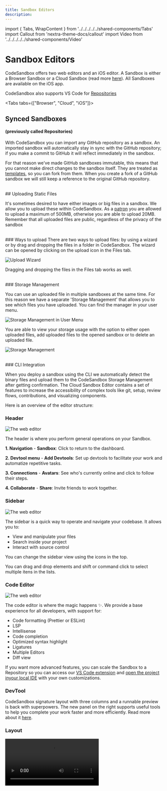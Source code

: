 ```yaml
---
title: Sandbox Editors
description:
---
```


import { Tabs, WrapContent } from '../../../../../shared-components/Tabs'
import Callout from 'nextra-theme-docs/callout'
import Video from '../../../../../shared-components/Video'


# Sandbox Editors


CodeSandbox offers two web editors and an iOS editor. A Sandbox is either a Browser Sandbox or a Cloud Sandbox (read more [here](/learn/sandboxes/overview)). All Sandboxes are available on the iOS app. 

CodeSandbox also supports VS Code for [Repositories](/learn/repositories/overview)

<Tabs tabs={["Browser", "Cloud", "iOS"]}>
    <WrapContent>
## Synced Sandboxes
#### (previously called Repositories)

With CodeSandbox you can import any GitHub repository as a sandbox. An imported sandbox will
automatically stay in sync with the GitHub repository; if you make a commit to
GitHub it will reflect immediately in the sandbox.

For that reason we've made GitHub sandboxes immutable, this means that you
cannot make direct changes to the sandbox itself. They are treated as
[templates](/learn/sandboxes/templates), so you can fork from them. When you create a fork
of a GitHub sandbox we will still keep a reference to the original GitHub
repository. 


<br/>
## Uploading Static Files

It's sometimes desired to have either images or big files in a sandbox. We allow
you to upload these within CodeSandbox. As a
[patron](https://codesandbox.io/patron) you are allowed to upload a maximum of
500MB, otherwise you are able to upload 20MB. Remember that all uploaded files
are public, regardless of the privacy of the sandbox

<br/>
### Ways to upload
There are two ways to upload files: by using a wizard or by drag and dropping
the files in a folder in CodeSandbox. The wizard can be opened by clicking on
the upload icon in the Files tab.

![Upload Wizard](../images/upload.jpg)

Dragging and dropping the files in the Files tab works as well.

<br/>
### Storage Management

You can use an uploaded file in multiple sandboxes at the same time. For this
reason we have a separate 'Storage Management' that allows you to see which
files you have uploaded. You can find the manager in your user menu.

![Storage Management in User Menu](../images/storage-management-users.jpg?v2)

You are able to view your storage usage with the option to either open uploaded
files, add uploaded files to the opened sandbox or to delete an uploaded file.

![Storage Management](../images/storage-management.jpg)

<br/>
### CLI Integration

When you deploy a sandbox using the CLI we automatically detect the binary files
and upload them to the CodeSandbox Storage Management after getting
confirmation.
    </WrapContent>
    <WrapContent>
       The Cloud Sandbox Editor contains a set of features to increase the accessibility of complex tools like git, setup, review flows, contributions, and visualizing components. 

Here is an overview of the editor structure:

### Header

![The web editor](../images/overview-header.jpg)

The header is where you perform general operations on your Sandbox.

**1. Navigation**
    - **Sandbox**: Click to return to the dashboard.

**2. Devtool menu**
    - **Add Devtools**: Set up devtools to facilitate your work and automatize repetitive tasks.

**3. Connections**
    - **Avatars**: See who's currently online and click to follow their steps.

**4. Collaborate**
    - **Share**: Invite friends to work together.


### Sidebar

![The web editor](../images/overview-sidebar.jpg)

The sidebar is a quick way to operate and navigate your codebase. It allows you to:

- View and manipulate your files
- Search inside your project
- Interact with source control

You can change the sidebar view using the icons in the top. 

<Callout emoji="⭑">
    You can drag and drop elements and shift or command click to select multiple itens in the lists. 
</Callout>

### Code Editor

![The web editor](../images/overview-editor.jpg)

The code editor is where the magic happens ✨. We provide a base experience for all developers, with support for:

- Code formatting (Prettier or ESLint)
- LSP
- Intellisense
- Code completion
- Optimized syntax highlight
- Ligatures
- Multiple Editors
- Diff view

 If you want more advanced features, you can scale the Sandbox to a Repository so you can access our [VS Code extension](https://marketplace.visualstudio.com/items?itemName=CodeSandbox-io.codesandbox-projects) and [open the project inyour local IDE](../getting-started/keep-working-on-vscode) with your own customizations.

### DevTool

CodeSandbox signature layout with three columns and a runnable preview is back with superpowers. The new panel on the right supports useful tools to help you complete your work faster and more efficiently. Read more about it [here](/learn/repositories/devtools).

### Layout

<Video src="../../overview-resize.mp4" />

Cloud Sandbox Editor allows you to customize the three-panel layout to maximize the space for the task you are working on. Hover the mouse near the edge of each column to see the resize cursor; click and hold to change the layout. 

After reaching the proportional limit, keep dragging to hide the entire column. 

**Keyboard Shortcuts**

Press <kbd>Cmd/Ctrl</kbd> <kbd>B</kbd> to hide the Sidebar.

Press <kbd>Cmd/Ctrl</kbd> <kbd>.</kbd> to hide the DevTools. 
    </WrapContent>
     <WrapContent>
        ## Sandboxes on iOS

Sandboxes are the perfect kind of project for the times you have an idea you want to quickly prototype on the go. They are lightweight and can be shared easily.

Sandboxes on CodeSandbox for web are bundled inside your web browser using web technologies, whereas sandboxes running on the iOS app are run inside a Node.js 12 port. This can cause compatibility issues between iOS and web clients, but we are working hard to narrow this gap down.

<br/>
## Getting Started

Upon launching the app you will first come across the Dashboard. This is the screen where all projects live and where you can create new ones.

<br/>
### Local Sandboxes

In the “Local Sandboxes” section you can find those sandboxes whose files live locally on your device and that don’t require an internet connection for you to develop and execute them. 

You can either create new local sandboxes using any of the templates available or create an offline fork on a CodeSandbox sandbox.

![The first time you open the app you will see two sample projects for you to familiarize with the IDE.](../images/ios-local-sandboxes.jpg)

The first time you open the app you will see two sample projects for you to familiarize with the IDE.

Creating a Sandbox inside the “Local Sandboxes” section will create that prototyping project inside your devices and won’t be available online.
<br/>
### CodeSandbox Sandboxes

If you complete the “Sign in” flow using your CodeSandbox account you will get automatic access to the CodeSandbox teams you belong to and their sandboxes.

![ios sandboxes](../images/ios-sandboxes.jpg)

Creating a Sandbox inside the “Sandboxes” section of your team will create a Sandbox remotely on CodeSandbox inside the Collection you were browsing upon tapping on “New Sandbox”. These Sandboxes require internet connection and any changes you make to them will get automatically persisted on the cloud. In addition, any team member visiting that Sandbox will be able to participate on a live coding session.

<br/>
### Creating a Sandbox

You can create a Sandbox from multiple sources and various types:

- Empty: these Sandboxes only contain a `package.json` files and a `index.js` file acting as the entry point of your program.
- Git repositories (Local Sandboxes only): you can clone a project from a Git repository, and to do it you’ll need to setup your credentials first under the “Git settings” section.
- Local templates: you can use one of the React.js, Vue.js or Next.js templates bundled in the app.
- CodeSandbox templates: you can use one of the compatible CodeSandbox templates available. It’s required to have a CodeSandbox account to access these.
- CodeSandbox Sandboxes: you can create a Local Sandbox from a CodeSandbox Sandbox by long tapping any Sandbox on the Dashboard and selecting the option “Import Sandbox”.

![Creating a Local Sandbox](../images/ios-new-local-sandbox.jpg)

Creating a Local Sandbox

![Creating a CodeSandbox Sandbox](../images/ios-new-sandbox.jpg)

Creating a CodeSandbox Sandbox

<br/>
## Development Environment

Once you have selected or created your Sandbox it is time to code and get your creativity flowing. In this section we will explain the different parts of the IDE and how they work.

![ios dev environment](../images/ios-dev-env.jpg)

<br/>
### Sidebar

**Files Browser**
The place where you can manage the files and directories of your Sandbox. Long press any item on the list or click it with your mouse secondary button to see the actions available.

![ios-file-browser](../images/ios-file-browser.jpg)

At the bottom of the Files Browser there is also a “Filter” field for you to quickly filter the files in the directories tree by a given term.

**Git Client**

Local Sandboxes include a Git Client that allows you to perform basic Git operations. You can either use it for version control or to keep your sandbox synchronized with a Git repository.

![ios git client](../images/ios-git-client.jpg)

From this client you can:

- Commit changes.
- Discard changes.
- Push and pull changes from a remote branch.
- Manage the branches of your repository.
- Configure a remote Git repository.

**Manage dependencies**

Most Node.js applications need third party dependencies to work. The Dependencies screen parses your sandbox’ `package.json` file and offers a thin UI layer to manage your dependencies. This is: adding new dependencies, removing existing ones or triggering the dependencies installation process.

![IMG_2660C0AEFA51-1.jpg](../images/ios-package-json.jpg)

Remember that most of the sandboxes will require you to install the dependencies before running your app.

**Settings**

This is where you can tune the Editor experience and, in some cases, edit the metadata of your Sandbox.

![ios-settings](../images/ios-settings.jpg)
<br/>

### Editor

The central place in the application and arguably where you will spend most of the time. The Editor offers various features to ease the development experience, offering syntax highlighting for 20 different language and IntelliSense for JavaScript source files.

At the top right of the screen you can see which users have joined the live coding session (only for CodeSandbox Sandboxes) and access to different actions by tapping on the ellipsis button.

![ios-editor](../images/ios-editor.jpg)

![ios-find-replace](../images/ios-find-replace.jpg)
<br/>

### Runtime

At the bottom of the Editor you will find everything you need to execute the scripts defined in your `package.json` file. By clicking on the “+” icon the list of the scripts available will show up. 

In case there is no scripts defined in your `package.json` file, the application will show a default `node index.js` action that will try to run an `index.js` file located at the root of your sandbox.

![ios-scripts](../images/ios-scripts.jpg)

Tapping on any of these scripts will get a Node.js program running and an interactive console for it will be shown.

At the left of the interactive console there is a play/stop button that allows you to control the execution state of the program, whereas at the right you have a button to open the web preview for the port reserved for this console (available via `process.env['PORT']`), a button to clear the output of the program and another button to close the console. Closing a console won’t stop the program so you can reopen a console running in the background by tapping on it inside the “Scripts” list visible upon tapping on the “+” button.

![ios terminal](../images/ios-terminal.jpg)
<br/>

### Web Browser

You can preview any web app being developed in the IDE using the in-app web browser. It provides various debugging tools and facilitates opening a preview using the right [localhost](http://localhost) port.

You can open it at any time by tapping on the “globe” icon at top-right corner of every running script console.

![ios preview](../images/ios-preview.jpg)

The in-app web browser offers a console, a node browser, a source code viewer and a layer inspector to help you debug your web apps.

**Console**

![Console](../images/ios-browser-console.jpg)

**Nodes browser (long tap any node to see options)**

![Nodes browser (long tap any node to see options)](../images/ios-node-browser.jpg)

**Source code viewer**

![Source code viewer](../images/ios-source-code-viewer.jpg)

**3D layers inspector**

![3D layers inspector](../images/ios-3d-layer-inspector.jpg)
    </WrapContent>
</Tabs>